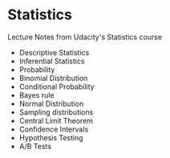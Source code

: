 # Statistics

Lecture Notes from Udacity's Statistics course

* Descriptive Statistics
* Inferential Statistics
* Probability
* Binomial Distribution
* Conditional Probability
* Bayes rule
* Normal Distribution
* Sampling distributions
* Central Limit Theorem
* Confidence Intervals
* Hypothesis Testing
* A/B Tests
